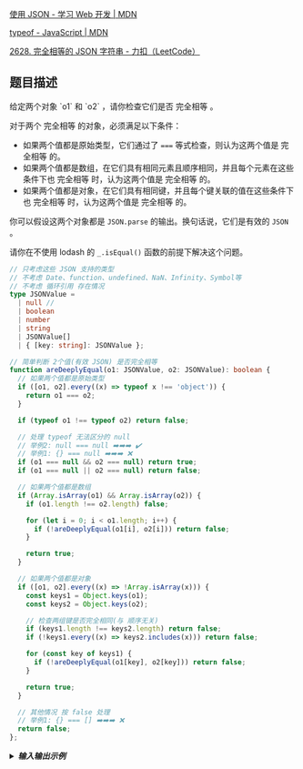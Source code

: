 [使用 JSON - 学习 Web 开发 | MDN](https://developer.mozilla.org/zh-CN/docs/Learn_web_development/Core/Scripting/JSON)

[typeof - JavaScript | MDN](https://developer.mozilla.org/zh-CN/docs/Web/JavaScript/Reference/Operators/typeof)

[2628. 完全相等的 JSON 字符串 - 力扣（LeetCode）](https://leetcode.cn/problems/json-deep-equal/description/)



<h2 id="EC1bC">题目描述</h2>
给定两个对象 `o1` 和 `o2` ，请你检查它们是否 完全相等 。

对于两个 完全相等 的对象，必须满足以下条件：

+ 如果两个值都是原始类型，它们通过了 `===` 等式检查，则认为这两个值是 完全相等 的。
+ 如果两个值都是数组，在它们具有相同元素且顺序相同，并且每个元素在这些条件下也 完全相等 时，认为这两个值是 完全相等 的。
+ 如果两个值都是对象，在它们具有相同键，并且每个键关联的值在这些条件下也 完全相等 时，认为这两个值是 完全相等 的。

你可以假设这两个对象都是 `JSON.parse` 的输出。换句话说，它们是有效的 `JSON` 。

请你在不使用 lodash 的 `_.isEqual()` 函数的前提下解决这个问题。



```typescript
// 只考虑这些 JSON 支持的类型
// 不考虑 Date、function、undefined、NaN、Infinity‌、Symbol等
// 不考虑 循环引用 存在情况
type JSONValue =
  | null //
  | boolean
  | number
  | string
  | JSONValue[]
  | { [key: string]: JSONValue };

// 简单判断 2个值(有效 JSON) 是否完全相等
function areDeeplyEqual(o1: JSONValue, o2: JSONValue): boolean {
  // 如果两个值都是原始类型
  if ([o1, o2].every((x) => typeof x !== 'object')) {
    return o1 === o2;
  }

  if (typeof o1 !== typeof o2) return false;

  // 处理 typeof 无法区分的 null
  // 举例2: null === null ➡️➡️➡️ ✔️
  // 举例1: {} === null ➡️➡️➡️ ❌
  if (o1 === null && o2 === null) return true;
  if (o1 === null || o2 === null) return false;

  // 如果两个值都是数组
  if (Array.isArray(o1) && Array.isArray(o2)) {
    if (o1.length !== o2.length) false;

    for (let i = 0; i < o1.length; i++) {
      if (!areDeeplyEqual(o1[i], o2[i])) return false;
    }

    return true;
  }

  // 如果两个值都是对象
  if ([o1, o2].every((x) => !Array.isArray(x))) {
    const keys1 = Object.keys(o1);
    const keys2 = Object.keys(o2);

    // 检查两组键是否完全相同(与 顺序无关)
    if (keys1.length !== keys2.length) return false;
    if (!keys1.every((x) => keys2.includes(x))) return false;

    for (const key of keys1) {
      if (!areDeeplyEqual(o1[key], o2[key])) return false;
    }

    return true;
  }

  // 其他情况 按 false 处理
  // 举例1: {} === [] ➡️➡️➡️ ❌
  return false;
};
```



<details class="lake-collapse"><summary id="u57d2d181"><em><strong><span class="ne-text">输入输出示例</span></strong></em></summary><p id="ub9b8fdc9" class="ne-p"><span class="ne-text">示例 1：</span></p><pre data-language="plain" id="tqtQq" class="ne-codeblock language-plain"><code>输入：o1 = {&quot;x&quot;:1,&quot;y&quot;:2}, o2 = {&quot;x&quot;:1,&quot;y&quot;:2}
输出：true
输入：键和值完全匹配。</code></pre><p id="uccbdb070" class="ne-p"><span class="ne-text">示例 2：</span></p><pre data-language="plain" id="Ku4Gy" class="ne-codeblock language-plain"><code>输入：o1 = {&quot;y&quot;:2,&quot;x&quot;:1}, o2 = {&quot;x&quot;:1,&quot;y&quot;:2}
输出：true
解释：尽管键的顺序不同，但它们仍然完全匹配。</code></pre><p id="u913ed99a" class="ne-p"><span class="ne-text">示例 3：</span></p><pre data-language="plain" id="U2TeK" class="ne-codeblock language-plain"><code>输入：o1 = {&quot;x&quot;:null,&quot;L&quot;:[1,2,3]}, o2 = {&quot;x&quot;:null,&quot;L&quot;:[&quot;1&quot;,&quot;2&quot;,&quot;3&quot;]}
输出：false
解释：数字数组不同于字符串数组。</code></pre><p id="u7a05c9c2" class="ne-p"><span class="ne-text">示例 4：</span></p><pre data-language="plain" id="WuJOF" class="ne-codeblock language-plain"><code>输入：o1 = true, o2 = false
输出：false
解释：true !== false</code></pre><p id="uaac7d8f9" class="ne-p"><span class="ne-text"></span></p></details>


